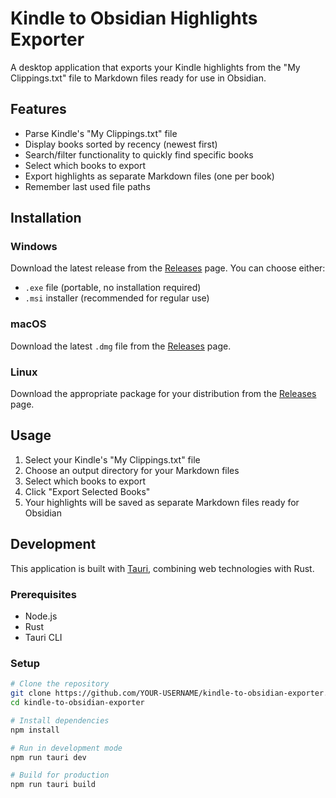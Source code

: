# Kindle to Obsidian Highlights Exporter

A desktop application that exports your Kindle highlights from the "My Clippings.txt" file to Markdown files ready for use in Obsidian.

## Features

- Parse Kindle's "My Clippings.txt" file
- Display books sorted by recency (newest first)
- Search/filter functionality to quickly find specific books
- Select which books to export
- Export highlights as separate Markdown files (one per book)
- Remember last used file paths

## Installation

### Windows
Download the latest release from the [Releases](https://github.com/YOUR-USERNAME/kindle-to-obsidian-exporter/releases) page.
You can choose either:
- `.exe` file (portable, no installation required)
- `.msi` installer (recommended for regular use)

### macOS
Download the latest `.dmg` file from the [Releases](https://github.com/YOUR-USERNAME/kindle-to-obsidian-exporter/releases) page.

### Linux
Download the appropriate package for your distribution from the [Releases](https://github.com/YOUR-USERNAME/kindle-to-obsidian-exporter/releases) page.

## Usage

1. Select your Kindle's "My Clippings.txt" file
2. Choose an output directory for your Markdown files
3. Select which books to export
4. Click "Export Selected Books"
5. Your highlights will be saved as separate Markdown files ready for Obsidian

## Development

This application is built with [Tauri](https://tauri.app/), combining web technologies with Rust.

### Prerequisites
- Node.js
- Rust
- Tauri CLI

### Setup
```bash
# Clone the repository
git clone https://github.com/YOUR-USERNAME/kindle-to-obsidian-exporter.git
cd kindle-to-obsidian-exporter

# Install dependencies
npm install

# Run in development mode
npm run tauri dev

# Build for production
npm run tauri build
